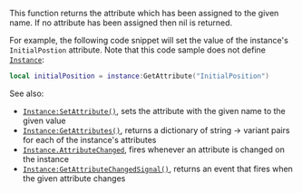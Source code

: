 This function returns the attribute which has been assigned to the given
name. If no attribute has been assigned then nil is returned.

For example, the following code snippet will set the value of the
instance's `InitialPostion` attribute. Note that this code sample does not
define [`Instance`](https://create.roblox.com/docs/reference/engine/classes/Instance):
```lua
local initialPosition = instance:GetAttribute("InitialPosition")
```

See also:

- [`Instance:SetAttribute()`](https://create.roblox.com/docs/reference/engine/classes/Instance#SetAttribute), sets the attribute with the given name
to the given value
- [`Instance:GetAttributes()`](https://create.roblox.com/docs/reference/engine/classes/Instance#GetAttributes), returns a dictionary of string →
variant pairs for each of the instance's attributes
- [`Instance.AttributeChanged`](https://create.roblox.com/docs/reference/engine/classes/Instance#AttributeChanged), fires whenever an attribute is
changed on the instance
- [`Instance:GetAttributeChangedSignal()`](https://create.roblox.com/docs/reference/engine/classes/Instance#GetAttributeChangedSignal), returns an event that
fires when the given attribute changes